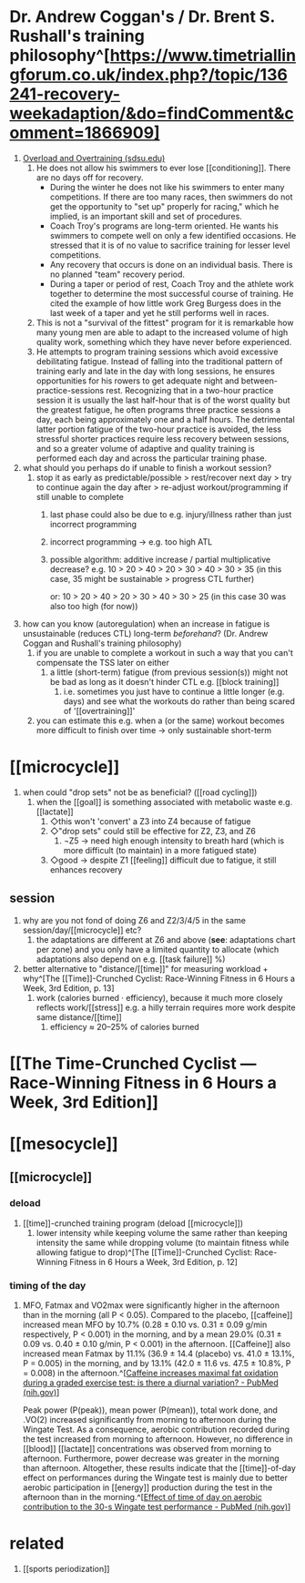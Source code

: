 
# Dr. Andrew Coggan's / Dr. Brent S. Rushall's training philosophy^[https://www.timetriallingforum.co.uk/index.php?/topic/136241-recovery-weekadaption/&do=findComment&comment=1866909]
1. [Overload and Overtraining (sdsu.edu)](https://coachsci.sdsu.edu/csa/vol13/rushall7.htm)
	1. He does not allow his swimmers to ever lose [[conditioning]]. There are no days off for recovery.
	   - During the winter he does not like his swimmers to enter many competitions. If there are too many races, then swimmers do not get the opportunity to "set up" properly for racing," which he implied, is an important skill and set of procedures.
	   - Coach Troy's programs are long-term oriented. He wants his swimmers to compete well on only a few identified occasions. He stressed that it is of no value to sacrifice training for lesser level competitions.
	   - Any recovery that occurs is done on an individual basis. There is no planned "team" recovery period.
	   - During a taper or period of rest, Coach Troy and the athlete work together to determine the most successful course of training. He cited the example of how little work Greg Burgess does in the last week of a taper and yet he still performs well in races.
	2. This is not a "survival of the fittest" program for it is remarkable how many young men are able to adapt to the increased volume of high quality work, something which they have never before experienced.
	3. He attempts to program training sessions which avoid excessive debilitating fatigue. Instead of falling into the traditional pattern of training early and late in the day with long sessions, he ensures opportunities for his rowers to get adequate night and between-practice-sessions rest. Recognizing that in a two-hour practice session it is usually the last half-hour that is of the worst quality but the greatest fatigue, he often programs three practice sessions a day, each being approximately one and a half hours. The detrimental latter portion fatigue of the two-hour practice is avoided, the less stressful shorter practices require less recovery between sessions, and so a greater volume of adaptive and quality training is performed each day and across the particular training phase.
2. what should you perhaps do if unable to finish a workout session?
	1. stop it as early as predictable/possible > rest/recover next day > try to continue again the day after > re-adjust workout/programming if still unable to complete
		1. last phase could also be due to e.g. injury/illness rather than just incorrect programming
		2. incorrect programming → e.g. too high ATL
		3. possible algorithm: additive increase / partial multiplicative decrease? e.g. 10 > 20 > 40 > 20 > 30 > 40 > 30 > 35 (in this case, 35 might be sustainable > progress CTL further)
		   
		   or: 10 > 20 > 40 > 20 > 30 > 40 > 30 > 25 (in this case 30 was also too high (for now))
3. how can you know (autoregulation) when an increase in fatigue is unsustainable (reduces CTL) long-term _beforehand_? (Dr. Andrew Coggan and Rushall's training philosophy)
	1. if you are unable to complete a workout in such a way that you can't compensate the TSS later on either
		1. a little (short-term) fatigue (from previous session(s)) might not be bad as long as it doesn't hinder CTL e.g. [[block training]]
			1. i.e. sometimes you just have to continue a little longer (e.g. days) and see what the workouts do rather than being scared of '[[overtraining]]'  
	2. you can estimate this e.g. when a (or the same) workout becomes more difficult to finish over time → only sustainable short-term
# [[microcycle]]
1. when could "drop sets" not be as beneficial? ([[road cycling]])
	1. when the [[goal]] is something associated with metabolic waste e.g. [[lactate]]
		1. ◇this won't 'convert' a Z3 into Z4 because of fatigue
		2. ◇"drop sets" could still be effective for Z2, Z3, and Z6
			1. ¬Z5 → need high enough intensity to breath hard (which is more difficult (to maintain) in a more fatigued state)
		3. ◇good → despite Z1 [[feeling]] difficult due to fatigue, it still enhances recovery

## session
1. why are you not fond of doing Z6 and Z2/3/4/5 in the same session/day/[[microcycle]] etc?
	1. the adaptations are different at Z6 and above (**see**: adaptations chart per zone) and you only have a limited quantity to allocate (which adaptations also depend on e.g. [[task failure]] %)
2. better alternative to "distance/[[time]]" for measuring workload + why^[The [[Time]]-Crunched Cyclist: Race-Winning Fitness in 6 Hours a Week, 3rd Edition, p. 13]
	1. work (calories burned · efficiency), because it much more closely reflects work/[[stress]] e.g. a hilly terrain requires more work despite same distance/[[time]]
		1. efficiency ≈ 20–25% of calories burned

# [[The Time-Crunched Cyclist — Race-Winning Fitness in 6 Hours a Week, 3rd Edition]]
# [[mesocycle]]
## [[microcycle]]
### deload
1. [[time]]-crunched training program (deload [[microcycle]])
	1. lower intensity while keeping volume the same rather than keeping intensity the same while dropping volume (to maintain fitness while allowing fatigue to drop)^[The [[Time]]-Crunched Cyclist: Race-Winning Fitness in 6 Hours a Week, 3rd Edition, p. 12]

### timing of the day
1. MFO, Fatmax and VO2max were significantly higher in the afternoon than in the morning (all P < 0.05). Compared to the placebo, [[caffeine]] increased mean MFO by 10.7% (0.28 ± 0.10 vs. 0.31 ± 0.09 g/min respectively, P < 0.001) in the morning, and by a mean 29.0% (0.31 ± 0.09 vs. 0.40 ± 0.10 g/min, P < 0.001) in the afternoon. [[Caffeine]] also increased mean Fatmax by 11.1% (36.9 ± 14.4 (placebo) vs. 41.0 ± 13.1%, P = 0.005) in the morning, and by 13.1% (42.0 ± 11.6 vs. 47.5 ± 10.8%, P = 0.008) in the afternoon.^[[Caffeine increases maximal fat oxidation during a graded exercise test: is there a diurnal variation? - PubMed (nih.gov)](https://pubmed.ncbi.nlm.nih.gov/33413459/)]
   
   Peak power (P(peak)), mean power (P(mean)), total work done, and .VO(2) increased significantly from morning to afternoon during the Wingate Test. As a consequence, aerobic contribution recorded during the test increased from morning to afternoon. However, no difference in [[blood]] [[lactate]] concentrations was observed from morning to afternoon. Furthermore, power decrease was greater in the morning than afternoon. Altogether, these results indicate that the [[time]]-of-day effect on performances during the Wingate test is mainly due to better aerobic participation in [[energy]] production during the test in the afternoon than in the morning.^[[Effect of time of day on aerobic contribution to the 30-s Wingate test performance - PubMed (nih.gov)](https://pubmed.ncbi.nlm.nih.gov/17701684/)]

# related
1. [[sports periodization]]